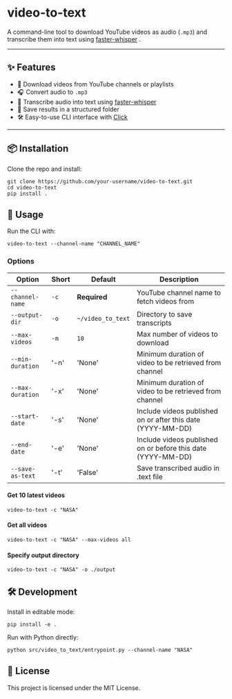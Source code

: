 # video-to-text

A command-line tool to download YouTube videos as audio (`.mp3`) and transcribe them into text using [faster-whisper](https://github.com/guillaumekln/faster-whisper)  .

---

## ✨ Features

- 🎥 Download videos from YouTube channels or playlists  
- 🎧 Convert audio to `.mp3`  
- 📝 Transcribe audio into text using [faster-whisper](https://github.com/guillaumekln/faster-whisper)  
- 📂 Save results in a structured folder
- 🛠 Easy-to-use CLI interface with [Click](https://click.palletsprojects.com/)  

---

## 📦 Installation

Clone the repo and install:

```
git clone https://github.com/your-username/video-to-text.git
cd video-to-text
pip install .
```

## 🔑 Usage
Run the CLI with:
```
video-to-text --channel-name "CHANNEL_NAME"
```

### Options

| Option           | Short | Default           | Description                                                    |
|------------------|-------|-------------------|----------------------------------------------------------------|
| `--channel-name` | `-c`  | **Required**      | YouTube channel name to fetch videos from                      |
| `--output-dir`   | `-o`  | `~/video_to_text` | Directory to save transcripts                                  |
| `--max-videos`   | `-m`  | `10`              | Max number of videos to download                               |
| `--min-duration` | '-n'  | 'None'            | Minimum duration of video to be retrieved from channel         |
| `--max-duration` | '-x'  | 'None'            | Minimum duration of video to be retrieved from channel         |
| `--start-date`   | '-s'  | 'None'            | Include videos published on or after this date (YYYY-MM-DD)    |
| `--end-date`     | '-e'  | 'None'            | Include videos published on or before this date (YYYY-MM-DD)   |
| `--save-as-text` | '-t'  | 'False'           | Save transcribed audio in .text file                           |



#### Get 10 latest videos
```
video-to-text -c "NASA"
```
#### Get all videos
```
video-to-text -c "NASA" --max-videos all
```
#### Specify output directory
```
video-to-text -c "NASA" -o ./output
```
## 🛠 Development
Install in editable mode:
```
pip install -e .
```
Run with Python directly:

```
python src/video_to_text/entrypoint.py --channel-name "NASA"
```

## 📜 License
This project is licensed under the MIT License.

